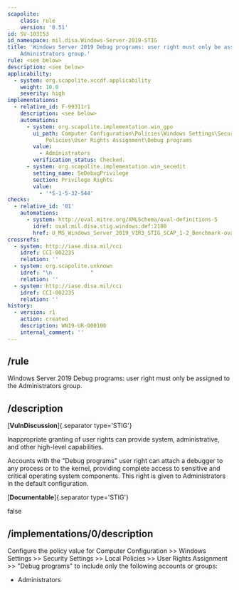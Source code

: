 ```yaml
---
scapolite:
    class: rule
    version: '0.51'
id: SV-103153
id_namespace: mil.disa.Windows-Server-2019-STIG
title: 'Windows Server 2019 Debug programs: user right must only be assigned to the
    Administrators group.'
rule: <see below>
description: <see below>
applicability:
  - system: org.scapolite.xccdf.applicability
    weight: 10.0
    severity: high
implementations:
  - relative_id: F-99311r1
    description: <see below>
    automations:
      - system: org.scapolite.implementation.win_gpo
        ui_path: Computer Configuration\Policies\Windows Settings\Security Settings\Local
            Policies\User Rights Assignment\Debug programs
        value:
          - Administrators
        verification_status: Checked.
      - system: org.scapolite.implementation.win_secedit
        setting_name: SeDebugPrivilege
        section: Privilege Rights
        value:
          - '*S-1-5-32-544'
checks:
  - relative_id: '01'
    automations:
      - system: http://oval.mitre.org/XMLSchema/oval-definitions-5
        idref: oval:mil.disa.stig.windows:def:2180
        href: U_MS_Windows_Server_2019_V1R3_STIG_SCAP_1-2_Benchmark-oval.xml
crossrefs:
  - system: http://iase.disa.mil/cci
    idref: CCI-002235
    relation: ''
  - system: org.scapolite.unknown
    idref: "\n            "
    relation: ''
  - system: http://iase.disa.mil/cci
    idref: CCI-002235
    relation: ''
history:
  - version: r1
    action: created
    description: WN19-UR-000100
    internal_comment: ''
---
```



## /rule

Windows Server 2019 Debug programs: user right must only be assigned to the Administrators group.

## /description

[**VulnDiscussion**]{.separator type='STIG'}

Inappropriate granting of user rights can provide system, administrative, and other high-level capabilities.

Accounts with the "Debug programs" user right can attach a debugger to any process or to the kernel, providing complete access to sensitive and critical operating system components. This right is given to Administrators in the default configuration.

[**Documentable**]{.separator type='STIG'}

false

## /implementations/0/description

Configure the policy value for Computer Configuration >> Windows Settings >> Security Settings >> Local Policies >> User Rights Assignment >> "Debug programs" to include only the following accounts or groups:

- Administrators
